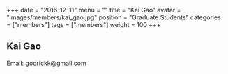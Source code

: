 +++
date = "2016-12-11"
menu = ""
title = "Kai Gao"
avatar = "images/members/kai_gao.jpg"
position = "Graduate Students"
categories = ["members"]
tags = ["members"]
weight = 100
+++
<br/>

## Kai Gao

Email: [godrickk@gmail.com](mailto:godrickk@gmail.com)

